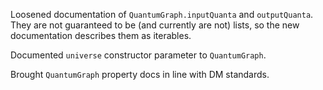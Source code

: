 Loosened documentation of `QuantumGraph.inputQuanta` and `outputQuanta`.
They are not guaranteed to be (and currently are not) lists, so the new documentation describes them as iterables.

Documented `universe` constructor parameter to `QuantumGraph`.

Brought `QuantumGraph` property docs in line with DM standards.
